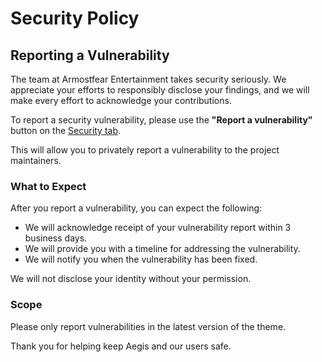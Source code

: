 # Security Policy

## Reporting a Vulnerability

The team at Armostfear Entertainment takes security seriously. We appreciate your efforts to responsibly disclose your findings, and we will make every effort to acknowledge your contributions.

To report a security vulnerability, please use the **"Report a vulnerability"** button on the [Security tab](https://github.com/aegiswp/theme/security).

This will allow you to privately report a vulnerability to the project maintainers.

### What to Expect

After you report a vulnerability, you can expect the following:

- We will acknowledge receipt of your vulnerability report within 3 business days.
- We will provide you with a timeline for addressing the vulnerability.
- We will notify you when the vulnerability has been fixed.

We will not disclose your identity without your permission.

### Scope

Please only report vulnerabilities in the latest version of the theme.

Thank you for helping keep Aegis and our users safe.
